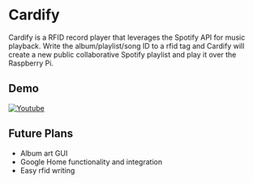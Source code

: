 # Cardify
Cardify is a RFID record player that leverages the Spotify API for music playback. Write the album/playlist/song ID to a rfid tag and Cardify will create a new public collaborative Spotify playlist and play it over the Raspberry Pi.

## Demo
[![Youtube](https://img.youtube.com/vi/s-h60qxkTDA/hqdefault.jpg)](https://youtu.be/s-h60qxkTDA)


## Future Plans
 - Album art GUI
 - Google Home functionality and integration
 - Easy rfid writing
